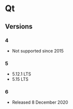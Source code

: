 # Qt

## Versions
### 4
- Not supported since 2015

### 5
- 5.12.1 LTS
- 5.15 LTS

### 6
- Released 8 December 2020

